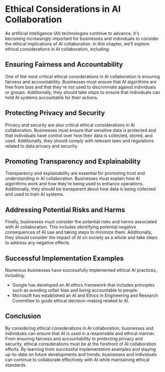 # Ethical Considerations in AI Collaboration

As artificial intelligence (AI) technologies continue to advance, it's becoming increasingly important for businesses and individuals to consider the ethical implications of AI collaboration. In this chapter, we'll explore ethical considerations in AI collaboration, including:

Ensuring Fairness and Accountability
------------------------------------

One of the most critical ethical considerations in AI collaboration is ensuring fairness and accountability. Businesses must ensure that AI algorithms are free from bias and that they're not used to discriminate against individuals or groups. Additionally, they should take steps to ensure that individuals can hold AI systems accountable for their actions.

Protecting Privacy and Security
-------------------------------

Privacy and security are also critical ethical considerations in AI collaboration. Businesses must ensure that sensitive data is protected and that individuals have control over how their data is collected, stored, and used. Additionally, they should comply with relevant laws and regulations related to data privacy and security.

Promoting Transparency and Explainability
-----------------------------------------

Transparency and explainability are essential for promoting trust and understanding in AI collaboration. Businesses must explain how AI algorithms work and how they're being used to enhance operations. Additionally, they should be transparent about how data is being collected and used to train AI systems.

Addressing Potential Risks and Harms
------------------------------------

Finally, businesses must consider the potential risks and harms associated with AI collaboration. This includes identifying potential negative consequences of AI use and taking steps to minimize them. Additionally, they should consider the impact of AI on society as a whole and take steps to address any negative effects.

Successful Implementation Examples
----------------------------------

Numerous businesses have successfully implemented ethical AI practices, including:

* Google has developed an AI ethics framework that includes principles such as avoiding unfair bias and being accountable to people.
* Microsoft has established an AI and Ethics in Engineering and Research Committee to guide ethical decision-making related to AI.

Conclusion
----------

By considering ethical considerations in AI collaboration, businesses and individuals can ensure that AI is used in a responsible and ethical manner. From ensuring fairness and accountability to protecting privacy and security, ethical considerations must be at the forefront of AI collaboration efforts. By learning from successful implementation examples and staying up-to-date on future developments and trends, businesses and individuals can continue to collaborate effectively with AI while maintaining ethical standards.
